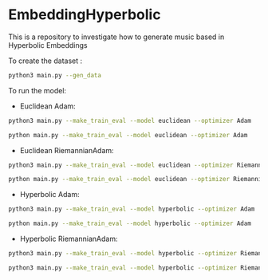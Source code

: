 # EmbeddingHyperbolic

This is a repository to investigate how to generate music based in Hyperbolic Embeddings

To create the dataset :

```sh
python3 main.py --gen_data
```

To run the model:

- Euclidean Adam:

```sh
python3 main.py --make_train_eval --model euclidean --optimizer Adam
```

```sh
python main.py --make_train_eval --model euclidean --optimizer Adam
```

- Euclidean RiemannianAdam:

```sh
python3 main.py --make_train_eval --model euclidean --optimizer RiemannianAdam
```

```sh
python main.py --make_train_eval --model euclidean --optimizer RiemannianAdam
```

- Hyperbolic Adam:

```sh
python3 main.py --make_train_eval --model hyperbolic --optimizer Adam
```

```sh
python main.py --make_train_eval --model hyperbolic --optimizer Adam
```

- Hyperbolic RiemannianAdam:

```sh
python3 main.py --make_train_eval --model hyperbolic --optimizer RiemannianAdam
```

```sh
python3 main.py --make_train_eval --model hyperbolic --optimizer RiemannianAdam
```

